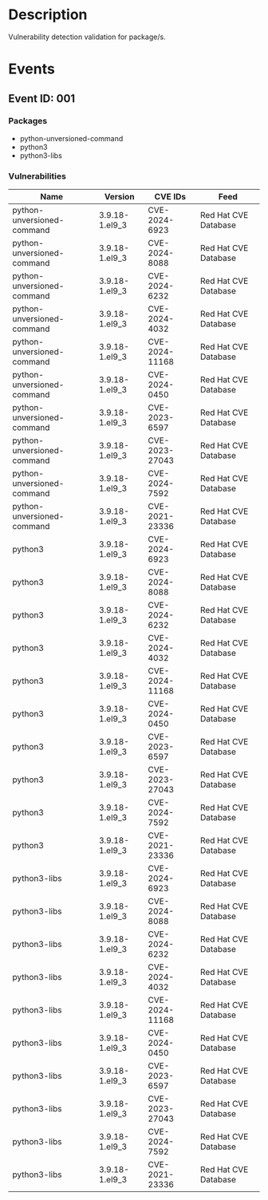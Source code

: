 # Description

Vulnerability detection validation for package/s.

# Events

## Event ID: 001
### Packages
- python-unversioned-command
- python3
- python3-libs
### Vulnerabilities

| Name                     | Version      | CVE IDs      | Feed
|--------------------------|--------------|--------------|-------------------------------
|python-unversioned-command|3.9.18-1.el9_3|CVE-2024-6923 |Red Hat CVE Database
|python-unversioned-command|3.9.18-1.el9_3|CVE-2024-8088 |Red Hat CVE Database
|python-unversioned-command|3.9.18-1.el9_3|CVE-2024-6232 |Red Hat CVE Database
|python-unversioned-command|3.9.18-1.el9_3|CVE-2024-4032 |Red Hat CVE Database
|python-unversioned-command|3.9.18-1.el9_3|CVE-2024-11168|Red Hat CVE Database
|python-unversioned-command|3.9.18-1.el9_3|CVE-2024-0450 |Red Hat CVE Database
|python-unversioned-command|3.9.18-1.el9_3|CVE-2023-6597 |Red Hat CVE Database
|python-unversioned-command|3.9.18-1.el9_3|CVE-2023-27043|Red Hat CVE Database
|python-unversioned-command|3.9.18-1.el9_3|CVE-2024-7592 |Red Hat CVE Database
|python-unversioned-command|3.9.18-1.el9_3|CVE-2021-23336|Red Hat CVE Database
|python3                   |3.9.18-1.el9_3|CVE-2024-6923 |Red Hat CVE Database
|python3                   |3.9.18-1.el9_3|CVE-2024-8088 |Red Hat CVE Database
|python3                   |3.9.18-1.el9_3|CVE-2024-6232 |Red Hat CVE Database
|python3                   |3.9.18-1.el9_3|CVE-2024-4032 |Red Hat CVE Database
|python3                   |3.9.18-1.el9_3|CVE-2024-11168|Red Hat CVE Database
|python3                   |3.9.18-1.el9_3|CVE-2024-0450 |Red Hat CVE Database
|python3                   |3.9.18-1.el9_3|CVE-2023-6597 |Red Hat CVE Database
|python3                   |3.9.18-1.el9_3|CVE-2023-27043|Red Hat CVE Database
|python3                   |3.9.18-1.el9_3|CVE-2024-7592 |Red Hat CVE Database
|python3                   |3.9.18-1.el9_3|CVE-2021-23336|Red Hat CVE Database
|python3-libs              |3.9.18-1.el9_3|CVE-2024-6923 |Red Hat CVE Database
|python3-libs              |3.9.18-1.el9_3|CVE-2024-8088 |Red Hat CVE Database
|python3-libs              |3.9.18-1.el9_3|CVE-2024-6232 |Red Hat CVE Database
|python3-libs              |3.9.18-1.el9_3|CVE-2024-4032 |Red Hat CVE Database
|python3-libs              |3.9.18-1.el9_3|CVE-2024-11168|Red Hat CVE Database
|python3-libs              |3.9.18-1.el9_3|CVE-2024-0450 |Red Hat CVE Database
|python3-libs              |3.9.18-1.el9_3|CVE-2023-6597 |Red Hat CVE Database
|python3-libs              |3.9.18-1.el9_3|CVE-2023-27043|Red Hat CVE Database
|python3-libs              |3.9.18-1.el9_3|CVE-2024-7592 |Red Hat CVE Database
|python3-libs              |3.9.18-1.el9_3|CVE-2021-23336|Red Hat CVE Database
